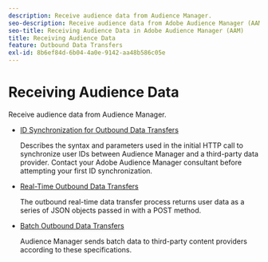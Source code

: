 ```yaml
---
description: Receive audience data from Audience Manager.
seo-description: Receive audience data from Adobe Audience Manager (AAM).
seo-title: Receiving Audience Data in Adobe Audience Manager (AAM)
title: Receiving Audience Data
feature: Outbound Data Transfers
exl-id: 8b6ef84d-6b04-4a0e-9142-aa48b586c05e
---
```

# Receiving Audience Data

Receive audience data from Audience Manager.

* [ID Synchronization for Outbound Data Transfers](id-sync-outbound.md)

  Describes the syntax and parameters used in the initial HTTP call to synchronize user IDs between Audience Manager and a third-party data provider. Contact your Adobe Audience Manager consultant before attempting your first ID synchronization.

* [Real-Time Outbound Data Transfers](real-time-outbound-transfers/real-time-outbound-transfers.md)

  The outbound real-time data transfer process returns user data as a series of JSON objects passed in with a POST method.

* [Batch Outbound Data Transfers](batch-outbound-transfers/batch-outbound-overview.md)

  Audience Manager sends batch data to third-party content providers according to these specifications.
